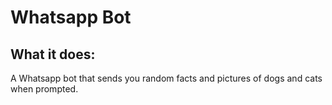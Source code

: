 # Whatsapp Bot

## What it does:
A Whatsapp bot that sends you random facts and pictures of dogs and cats when prompted.
